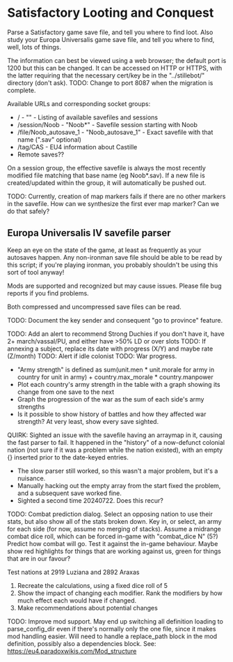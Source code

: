 Satisfactory Looting and Conquest
=================================

Parse a Satisfactory game save file, and tell you where to find loot.
Also study your Europa Universalis game save file, and tell you where
to find, well, lots of things.

The information can best be viewed using a web browser; the default
port is 1200 but this can be changed. It can be accessed on HTTP or
HTTPS, with the latter requiring that the necessary cert/key be in
the "../stillebot/" directory (don't ask).
TODO: Change to port 8087 when the migration is complete.

Available URLs and corresponding socket groups:

* / - "" - Listing of available savefiles and sessions
* /session/Noob - "Noob*" - Savefile session starting with Noob
* /file/Noob_autosave_1 - "Noob_autosave_1" - Exact savefile with that name (".sav" optional)
* /tag/CAS - EU4 information about Castille
* Remote saves??

On a session group, the effective savefile is always the most recently modified file
matching that base name (eg Noob*.sav). If a new file is created/updated within the group,
it will automatically be pushed out.

TODO: Currently, creation of map markers fails if there are no other markers in the
savefile. How can we synthesize the first ever map marker? Can we do that safely?


Europa Universalis IV savefile parser
-------------------------------------

Keep an eye on the state of the game, at least as frequently as your
autosaves happen. Any non-ironman save file should be able to be read
by this script; if you're playing ironman, you probably shouldn't be
using this sort of tool anyway!

Mods are supported and recognized but may cause issues. Please file
bug reports if you find problems.

Both compressed and uncompressed save files can be read.

TODO: Document the key sender and consequent "go to province" feature.

TODO: Add an alert to recommend Strong Duchies if you don't have it, have 2+ march/vassal/PU, and either have >50% LD or over slots
TODO: If annexing a subject, replace its date with progress (X/Y) and maybe rate (Z/month)
TODO: Alert if idle colonist
TODO: War progress.
- "Army strength" is defined as sum(unit.men * unit.morale for army in country for unit in army) + country.max_morale * country.manpower
- Plot each country's army strength in the table with a graph showing its change from one save to the next
- Graph the progression of the war as the sum of each side's army strengths
- Is it possible to show history of battles and how they affected war strength? At very least, show every save sighted.

QUIRK: Sighted an issue with the savefile having an arraymap in it, causing the fast parser
to fail. It happened in the "history" of a now-defunct colonial nation (not sure if it was a
problem while the nation existed), with an empty {} inserted prior to the date-keyed entries.
- The slow parser still worked, so this wasn't a major problem, but it's a nuisance.
- Manually hacking out the empty array from the start fixed the problem, and a subsequent
  save worked fine.
- Sighted a second time 20240722. Does this recur?

TODO: Combat prediction dialog. Select an opposing nation to use their stats, but also show all of the stats broken down.
Key in, or select, an army for each side (for now, assume no merging of stacks).
Assume a midrange combat dice roll, which can be forced in-game with "combat_dice N" (5?)
Predict how combat will go. Test it against the in-game behaviour.
Maybe show red highlights for things that are working against us, green for things that are in our favour?


Test nations at 2919 Luziana and 2892 Araxas

1. Recreate the calculations, using a fixed dice roll of 5
2. Show the impact of changing each modifier. Rank the modifiers by how much effect each would have if changed.
3. Make recommendations about potential changes

TODO: Improve mod support.
May end up switching all definition loading to parse_config_dir even if there's normally only the
one file, since it makes mod handling easier. Will need to handle a replace_path block in the mod
definition, possibly also a dependencies block. See: https://eu4.paradoxwikis.com/Mod_structure
